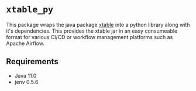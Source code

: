 # `xtable_py`
This package wraps the java package [xtable](https://onetable.dev) into a python library along with it's dependencies. This provides the xtable jar in an easy consumeable format for various CI/CD or workflow management platforms such as Apache Airflow.


## Requirements

* Java 11.0
* jenv 0.5.6
